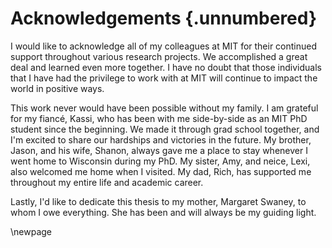 # Acknowledgements {.unnumbered}

I would like to acknowledge all of my colleagues at MIT for their continued support throughout various research projects. We accomplished a great deal and learned even more together. I have no doubt that those individuals that I have had the privilege to work with at MIT will continue to impact the world in positive ways.

This work never would have been possible without my family. I am grateful for my fiancé, Kassi, who has been with me side-by-side as an MIT PhD student since the beginning. We made it through grad school together, and I'm excited to share our hardships and victories in the future. My brother, Jason, and his wife, Shanon, always gave me a place to stay whenever I went home to Wisconsin during my PhD. My sister, Amy, and neice, Lexi, also welcomed me home when I visited. My dad, Rich, has supported me throughout my entire life and academic career. 

Lastly, I'd like to dedicate this thesis to my mother, Margaret Swaney, to whom I owe everything. She has been and will always be my guiding light.

\newpage



